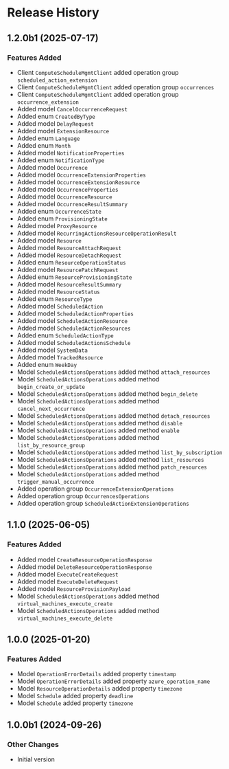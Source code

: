 # Release History

## 1.2.0b1 (2025-07-17)

### Features Added

  - Client `ComputeScheduleMgmtClient` added operation group `scheduled_action_extension`
  - Client `ComputeScheduleMgmtClient` added operation group `occurrences`
  - Client `ComputeScheduleMgmtClient` added operation group `occurrence_extension`
  - Added model `CancelOccurrenceRequest`
  - Added enum `CreatedByType`
  - Added model `DelayRequest`
  - Added model `ExtensionResource`
  - Added enum `Language`
  - Added enum `Month`
  - Added model `NotificationProperties`
  - Added enum `NotificationType`
  - Added model `Occurrence`
  - Added model `OccurrenceExtensionProperties`
  - Added model `OccurrenceExtensionResource`
  - Added model `OccurrenceProperties`
  - Added model `OccurrenceResource`
  - Added model `OccurrenceResultSummary`
  - Added enum `OccurrenceState`
  - Added enum `ProvisioningState`
  - Added model `ProxyResource`
  - Added model `RecurringActionsResourceOperationResult`
  - Added model `Resource`
  - Added model `ResourceAttachRequest`
  - Added model `ResourceDetachRequest`
  - Added enum `ResourceOperationStatus`
  - Added model `ResourcePatchRequest`
  - Added enum `ResourceProvisioningState`
  - Added model `ResourceResultSummary`
  - Added model `ResourceStatus`
  - Added enum `ResourceType`
  - Added model `ScheduledAction`
  - Added model `ScheduledActionProperties`
  - Added model `ScheduledActionResource`
  - Added model `ScheduledActionResources`
  - Added enum `ScheduledActionType`
  - Added model `ScheduledActionsSchedule`
  - Added model `SystemData`
  - Added model `TrackedResource`
  - Added enum `WeekDay`
  - Model `ScheduledActionsOperations` added method `attach_resources`
  - Model `ScheduledActionsOperations` added method `begin_create_or_update`
  - Model `ScheduledActionsOperations` added method `begin_delete`
  - Model `ScheduledActionsOperations` added method `cancel_next_occurrence`
  - Model `ScheduledActionsOperations` added method `detach_resources`
  - Model `ScheduledActionsOperations` added method `disable`
  - Model `ScheduledActionsOperations` added method `enable`
  - Model `ScheduledActionsOperations` added method `list_by_resource_group`
  - Model `ScheduledActionsOperations` added method `list_by_subscription`
  - Model `ScheduledActionsOperations` added method `list_resources`
  - Model `ScheduledActionsOperations` added method `patch_resources`
  - Model `ScheduledActionsOperations` added method `trigger_manual_occurrence`
  - Added operation group `OccurrenceExtensionOperations`
  - Added operation group `OccurrencesOperations`
  - Added operation group `ScheduledActionExtensionOperations`

## 1.1.0 (2025-06-05)

### Features Added

  - Added model `CreateResourceOperationResponse`
  - Added model `DeleteResourceOperationResponse`
  - Added model `ExecuteCreateRequest`
  - Added model `ExecuteDeleteRequest`
  - Added model `ResourceProvisionPayload`
  - Model `ScheduledActionsOperations` added method `virtual_machines_execute_create`
  - Model `ScheduledActionsOperations` added method `virtual_machines_execute_delete`

## 1.0.0 (2025-01-20)

### Features Added

  - Model `OperationErrorDetails` added property `timestamp`
  - Model `OperationErrorDetails` added property `azure_operation_name`
  - Model `ResourceOperationDetails` added property `timezone`
  - Model `Schedule` added property `deadline`
  - Model `Schedule` added property `timezone`

## 1.0.0b1 (2024-09-26)

### Other Changes

  - Initial version
